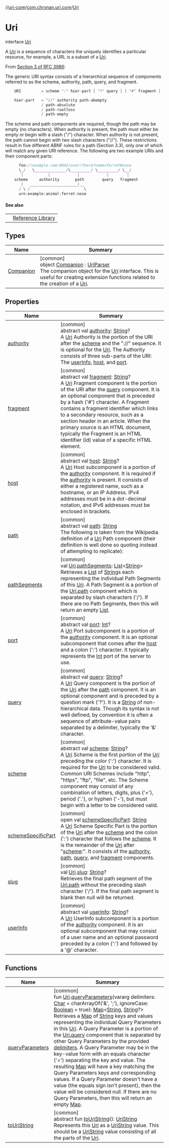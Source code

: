 //[uri-core](../../../index.md)/[com.chrynan.uri.core](../index.md)/[Uri](index.md)

# Uri

interface [Uri](index.md)

A [Uri](index.md) is a sequence of characters the uniquely identifies a particular resource, for example, a URL is a subset of a [Uri](index.md).

From [Section 3 of RFC 3986](https://datatracker.ietf.org/doc/html/rfc3986#section-3):

The generic URI syntax consists of a hierarchical sequence of components referred to as the scheme, authority, path, query, and fragment.

```kotlin
    URI         = scheme ":" hier-part [ "?" query ] [ "#" fragment ]

    hier-part   = "//" authority path-abempty
                / path-absolute
                / path-rootless
                / path-empty
```

The scheme and path components are required, though the path may be empty (no characters).  When authority is present, the path must either be empty or begin with a slash (&quot;/&quot;) character.  When authority is not present, the path cannot begin with two slash characters (&quot;//&quot;).  These restrictions result in five different ABNF rules for a path (Section 3.3), only one of which will match any given URI reference. The following are two example URIs and their component parts:

```kotlin
      foo://example.com:8042/over/there?name=ferret#nose
      \_/   \______________/\_________/ \_________/ \__/
       |           |            |            |        |
    scheme     authority       path        query   fragment
       |   _____________________|__
      / \ /                        \
      urn:example:animal:ferret:nose
```

#### See also

| | |
|---|---|
|  | [Reference Library](https://github.com/chRyNaN/uri) |

## Types

| Name | Summary |
|---|---|
| [Companion](-companion/index.md) | [common]<br>object [Companion](-companion/index.md) : [UriParser](../-uri-parser/index.md)<br>The companion object for the [Uri](index.md) interface. This is useful for creating extension functions related to the creation of a [Uri](index.md). |

## Properties

| Name | Summary |
|---|---|
| [authority](authority.md) | [common]<br>abstract val [authority](authority.md): [String](https://kotlinlang.org/api/core/kotlin-stdlib/kotlin/-string/index.html)?<br>A [Uri](index.md) Authority is the portion of the URI after the [scheme](scheme.md) and the &quot;://&quot; sequence. It is optional for the [Uri](index.md). The Authority consists of three sub-parts of the URI: The [userInfo](user-info.md), [host](host.md), and [port](port.md). |
| [fragment](fragment.md) | [common]<br>abstract val [fragment](fragment.md): [String](https://kotlinlang.org/api/core/kotlin-stdlib/kotlin/-string/index.html)?<br>A [Uri](index.md) Fragment component is the portion of the URI after the [query](query.md) component. It is an optional component that is preceded by a hash ('#') character. A Fragment contains a fragment identifier which links to a secondary resource, such as a section header in an article. When the primary source is an HTML document, typically the Fragment is an HTML identifier (id) value of a specific HTML element. |
| [host](host.md) | [common]<br>abstract val [host](host.md): [String](https://kotlinlang.org/api/core/kotlin-stdlib/kotlin/-string/index.html)?<br>A [Uri](index.md) Host subcomponent is a portion of the [authority](authority.md) component. It is required if the [authority](authority.md) is present. It consists of either a registered name, such as a hostname, or an IP Address. IPv4 addresses must be in a dot-decimal notation, and IPv6 addresses must be enclosed in brackets. |
| [path](path.md) | [common]<br>abstract val [path](path.md): [String](https://kotlinlang.org/api/core/kotlin-stdlib/kotlin/-string/index.html)<br>The following is taken from the Wikipedia definition of a [Uri](index.md) Path component (their definition is well done so quoting instead of attempting to replicate): |
| [pathSegments](../path-segments.md) | [common]<br>val [Uri](index.md).[pathSegments](../path-segments.md): [List](https://kotlinlang.org/api/core/kotlin-stdlib/kotlin.collections/-list/index.html)&lt;[String](https://kotlinlang.org/api/core/kotlin-stdlib/kotlin/-string/index.html)&gt;<br>Retrieves a [List](https://kotlinlang.org/api/core/kotlin-stdlib/kotlin.collections/-list/index.html) of [String](https://kotlinlang.org/api/core/kotlin-stdlib/kotlin/-string/index.html)s each representing the individual Path Segments of this [Uri](index.md). A Path Segment is a portion of the [Uri.path](path.md) component which is separated by slash characters ('/'). If there are no Path Segments, then this will return an empty [List](https://kotlinlang.org/api/core/kotlin-stdlib/kotlin.collections/-list/index.html). |
| [port](port.md) | [common]<br>abstract val [port](port.md): [Int](https://kotlinlang.org/api/core/kotlin-stdlib/kotlin/-int/index.html)?<br>A [Uri](index.md) Port subcomponent is a portion of the [authority](authority.md) component. It is an optional subcomponent that comes after the [host](host.md) and a colon (':') character. It typically represents the [Int](https://kotlinlang.org/api/core/kotlin-stdlib/kotlin/-int/index.html) port of the server to use. |
| [query](query.md) | [common]<br>abstract val [query](query.md): [String](https://kotlinlang.org/api/core/kotlin-stdlib/kotlin/-string/index.html)?<br>A [Uri](index.md) Query component is the portion of the [Uri](index.md) after the [path](path.md) component. It is an optional component and is preceded by a question mark ('?'). It is a [String](https://kotlinlang.org/api/core/kotlin-stdlib/kotlin/-string/index.html) of non-hierarchical data. Though its syntax is not well defined, by convention it is often a sequence of attribute-value pairs separated by a delimiter, typically the '&' character. |
| [scheme](scheme.md) | [common]<br>abstract val [scheme](scheme.md): [String](https://kotlinlang.org/api/core/kotlin-stdlib/kotlin/-string/index.html)?<br>A [Uri](index.md) Scheme is the first portion of the [Uri](index.md) preceding the color (':') character. It is required for the [Uri](index.md) to be considered valid. Common URI Schemes include &quot;http&quot;, &quot;https&quot;, &quot;ftp&quot;, &quot;file&quot;, etc. The Scheme component may consist of any combination of letters, digits, plus ('+'), period ('.'), or hyphen ('-'), but must begin with a letter to be considered valid. |
| [schemeSpecificPart](scheme-specific-part.md) | [common]<br>open val [schemeSpecificPart](scheme-specific-part.md): [String](https://kotlinlang.org/api/core/kotlin-stdlib/kotlin/-string/index.html)<br>A [Uri](index.md) Scheme Specific Part is the portion of the [Uri](index.md) after the [scheme](scheme.md) and the colon (':') character that follows the [scheme](scheme.md). It is the remainder of the [Uri](index.md) after &quot;[scheme](scheme.md):&quot;. It consists of the [authority](authority.md), [path](path.md), [query](query.md), and [fragment](fragment.md) components. |
| [slug](../slug.md) | [common]<br>val [Uri](index.md).[slug](../slug.md): [String](https://kotlinlang.org/api/core/kotlin-stdlib/kotlin/-string/index.html)?<br>Retrieves the final path segment of the [Uri.path](path.md) without the preceding slash character ('/'). If the final path segment is blank then null will be returned. |
| [userInfo](user-info.md) | [common]<br>abstract val [userInfo](user-info.md): [String](https://kotlinlang.org/api/core/kotlin-stdlib/kotlin/-string/index.html)?<br>A [Uri](index.md) UserInfo subcomponent is a portion of the [authority](authority.md) component. It is an optional subcomponent that may consist of a user name and an optional password preceded by a colon (':') and followed by a '@' character. |

## Functions

| Name | Summary |
|---|---|
| [queryParameters](../query-parameters.md) | [common]<br>fun [Uri](index.md).[queryParameters](../query-parameters.md)(vararg delimiters: [Char](https://kotlinlang.org/api/core/kotlin-stdlib/kotlin/-char/index.html) = charArrayOf('&amp;', ';'), ignoreCase: [Boolean](https://kotlinlang.org/api/core/kotlin-stdlib/kotlin/-boolean/index.html) = true): [Map](https://kotlinlang.org/api/core/kotlin-stdlib/kotlin.collections/-map/index.html)&lt;[String](https://kotlinlang.org/api/core/kotlin-stdlib/kotlin/-string/index.html), [String](https://kotlinlang.org/api/core/kotlin-stdlib/kotlin/-string/index.html)?&gt;<br>Retrieves a [Map](https://kotlinlang.org/api/core/kotlin-stdlib/kotlin.collections/-map/index.html) of [String](https://kotlinlang.org/api/core/kotlin-stdlib/kotlin/-string/index.html) keys and values representing the individual Query Parameters in this [Uri](index.md). A Query Parameter is a portion of the [Uri.query](query.md) component that is separated by other Query Parameters by the provided [delimiters](../query-parameters.md). A Query Parameter may be in the key-value form with an equals character ('=') separating the key and value. The resulting [Map](https://kotlinlang.org/api/core/kotlin-stdlib/kotlin.collections/-map/index.html) will have a key matching the Query Parameters keys and corresponding values. If a Query Parameter doesn't have a value (the equals sign isn't present), then the value will be considered null. If there are no Query Parameters, then this will return an empty [Map](https://kotlinlang.org/api/core/kotlin-stdlib/kotlin.collections/-map/index.html). |
| [toUriString](to-uri-string.md) | [common]<br>abstract fun [toUriString](to-uri-string.md)(): [UriString](../-uri-string/index.md)<br>Represents this [Uri](index.md) as a [UriString](../-uri-string/index.md) value. This should be a [UriString](../-uri-string/index.md) value consisting of all the parts of the [Uri](index.md). |
